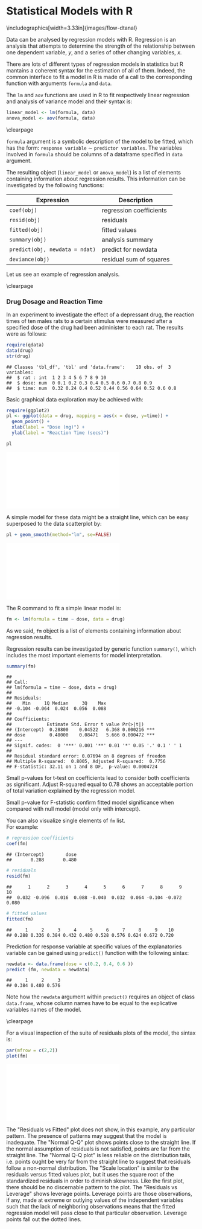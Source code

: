 # Statistical Models with R





\includegraphics[width=3.33in]{images/flow-dtanal} 


Data can be analysed by regression models with R. Regression is an analysis that attempts to determine the strength of the relationship between one dependent variable, $y$, and a series of other changing variables, $x$. 

There are lots of different types of regression models in statistics but R mantains a coherent syntax for the estimation of all of them. Indeed, the common interface to fit a model in R is made of a call to the corresponding function with arguments `formula` and `data`.

The `lm` and `aov` functions are used in R to fit respectively linear regression and analysis of variance model and their syntax is:


```r
linear_model <- lm(formula, data)
anova_model <- aov(formula, data)
```

\clearpage

`formula` argument is a symbolic description of the model to be fitted, which has the form: `response variable` $\sim$ `predictor variables`. The variables involved in `formula` should be columns of a dataframe specified in `data` argument.

The resulting object (`linear_model` or `anova_model`) is a list of elements containing information about regression results. This information can be investigated by the following functions:

Expression                    | Description
----------------------------- | -------------
`coef(obj)`                    | regression coefficients
`resid(obj)`                   | residuals
`fitted(obj)`                  | fitted values
`summary(obj)`                 | analysis summary
`predict(obj, newdata = ndat)` | predict for newdata
`deviance(obj)`                | residual sum of squares

Let us see an example of regression analysis.

\clearpage

### Drug Dosage and Reaction Time

In an experiment to investigate the effect of a depressant drug, the reaction times of ten males rats to a certain stimulus were measured after a specified dose of the drug had been administer to each rat. The results were as follows:


```r
require(qdata)
data(drug)
str(drug)
```

```
## Classes 'tbl_df', 'tbl' and 'data.frame':	10 obs. of  3 variables:
##  $ rat : int  1 2 3 4 5 6 7 8 9 10
##  $ dose: num  0 0.1 0.2 0.3 0.4 0.5 0.6 0.7 0.8 0.9
##  $ time: num  0.32 0.24 0.4 0.52 0.44 0.56 0.64 0.52 0.6 0.8
```

Basic graphical data exploration may be achieved with: 


```r
require(ggplot2)
pl <- ggplot(data = drug, mapping = aes(x = dose, y=time)) + 
  geom_point() +
  xlab(label = "Dose (mg)") +
  ylab(label = "Reaction Time (secs)")

pl
```

![](10-statistical-models_files/figure-latex/drugplot-1.pdf)<!-- --> 

A simple model for these data might be a straight line, which can be easy superposed to the data scatterplot by:  



```r
pl + geom_smooth(method="lm", se=FALSE) 
```

![](10-statistical-models_files/figure-latex/reg-1.pdf)<!-- --> 

The R command to fit a simple linear model is:


```r
fm <- lm(formula = time ~ dose, data = drug)
```

As we said, `fm` object is a list of elements containing information about regression results.   

Regression results can be investigated by generic function `summary()`, which includes the most important elements for model interpretation.


```r
summary(fm)
```

```
## 
## Call:
## lm(formula = time ~ dose, data = drug)
## 
## Residuals:
##    Min     1Q Median     3Q    Max 
## -0.104 -0.064  0.024  0.056  0.088 
## 
## Coefficients:
##             Estimate Std. Error t value Pr(>|t|)    
## (Intercept)  0.28800    0.04522   6.368 0.000216 ***
## dose         0.48000    0.08471   5.666 0.000472 ***
## ---
## Signif. codes:  0 '***' 0.001 '**' 0.01 '*' 0.05 '.' 0.1 ' ' 1
## 
## Residual standard error: 0.07694 on 8 degrees of freedom
## Multiple R-squared:  0.8005,	Adjusted R-squared:  0.7756 
## F-statistic: 32.11 on 1 and 8 DF,  p-value: 0.0004724
```

Small p-values for t-test on coefficients lead to consider both coefficients as significant. Adjust R-squared equal to 0.78 shows an acceptable portion of total variation explained by the regression model.

Small p-value for F-statistic confirm fitted model significance when compared with null model (model only with intercept).


You can also visualize single elements of `fm` list.  
For example: 


```r
# regression coefficients
coef(fm)
```

```
## (Intercept)        dose 
##       0.288       0.480
```

```r
# residuals
resid(fm)
```

```
##      1      2      3      4      5      6      7      8      9     10 
##  0.032 -0.096  0.016  0.088 -0.040  0.032  0.064 -0.104 -0.072  0.080
```

```r
# fitted values
fitted(fm)
```

```
##     1     2     3     4     5     6     7     8     9    10 
## 0.288 0.336 0.384 0.432 0.480 0.528 0.576 0.624 0.672 0.720
```

Prediction for response variable at specific values of the explanatories variable can be gained using `predict()` function with the following sintax:


```r
newdata <- data.frame(dose = c(0.2, 0.4, 0.6 ))
predict (fm, newdata = newdata)
```

```
##     1     2     3 
## 0.384 0.480 0.576
```

Note how the `newdata` argument within `predict()` requires an object of class `data.frame`, whose column names have to be equal to the explicative variables names of the model.

\clearpage

For a visual inspection of the suite of residuals plots of the model, the sintax is:


```r
par(mfrow = c(2,2))
plot(fm)
```

![](10-statistical-models_files/figure-latex/lmplot-1.pdf)<!-- --> 

The "Residuals vs Fitted" plot does not show, in this example, any particular pattern. The presence of patterns may suggest that the model is inadequate.
The "Normal Q-Q" plot shows points close to the straight line. If the normal assumption of residuals is not satisfied, points are far from the straight line. The "Normal Q-Q plot" is less reliable on the distribution tails, i.e. points ought be very far from the straight line to suggest that residuals follow a non-normal distribution.
The "Scale location" is similar to the residuals versus fitted values plot, but it uses the square root of the standardized residuals in order to diminish skewness. Like the first plot, there should be no discernable pattern to the plot.
The "Residuals vs Leverage" shows leverage points. Leverage points are those observations, if any, made at extreme or outlying values of the independent variables such that the lack of neighboring observations means that the fitted regression model will pass close to that particular observation. Leverage points fall out the dotted lines.


